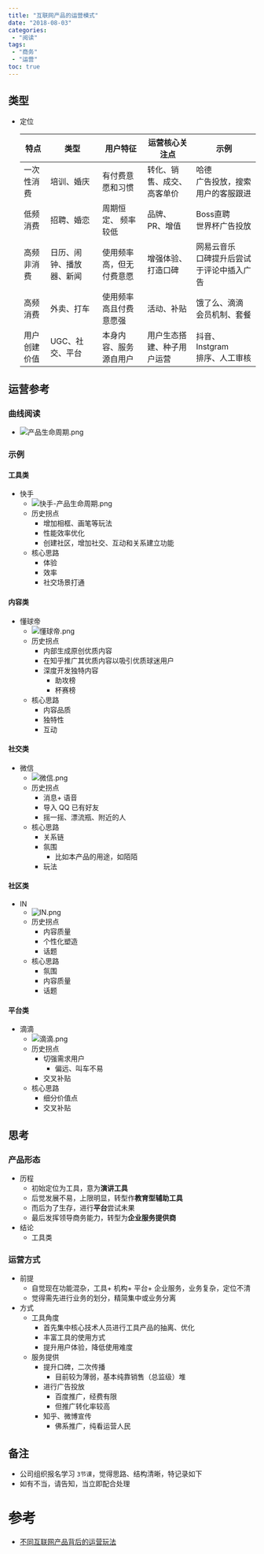 ```yaml
---
title: "互联网产品的运营模式"
date: "2018-08-03"
categories:
 - "阅读"
tags:
 - "商务"
 - "运营"
toc: true
---
```



## 类型
- 定位

    | 特点         | 类型                  | 用户特征                | 运营核心关注点            | 示例                                         |
    |--------------|-----------------------|-------------------------|---------------------------|----------------------------------------------|
    | 一次性消费   | 培训、婚庆             | 有付费意愿和习惯        | 转化、销售、成交、高客单价   | 哈德<br>广告投放，搜索用户的客服跟进          |
    | 低频消费     | 招聘、婚恋             | 周期恒定、 频率较低      | 品牌、PR、增值              | Boss直聘<br>世界杯广告投放                   |
    | 高频非消费   | 日历、闹钟、播放器、新闻 | 使用频率高，但无付费意愿 | 增强体验、打造口碑         | 网易云音乐<br>口碑提升后尝试于评论中插入广告 |
    | 高频消费     | 外卖、打车             | 使用频率高且付费意愿强  | 活动、补贴                 | 饿了么、滴滴<br>会员机制、套餐                 |
    | 用户创建价值 | UGC、社交、平台         | 本身内容、服务源自用户   | 用户生态搭建、种子用户运营 | 抖音、Instgram<br>排序、人工审核               |


## 运营参考
### 曲线阅读
- ![产品生命周期.png](http://doc.yqjdcyy.com/30475300-dedf-4ce3-b771-337c64c22735.png)

### 示例
#### 工具类
- 快手
    - ![快手-产品生命周期.png](http://doc.yqjdcyy.com/3eb239e8-bc4a-4260-ad55-aa949c51870b.png)
    - 历史拐点
        - 增加相框、画笔等玩法
        - 性能效率优化
        - 创建社区，增加社交、互动和关系建立功能
    - 核心思路
        - 体验
        - 效率
        - 社交场景打通

#### 内容类
- 懂球帝
    - ![懂球帝.png](http://doc.yqjdcyy.com/1499ee94-206a-4652-b2f0-ef1eacd4291a.png)
    - 历史拐点
        - 内部生成原创优质内容
        - 在知乎推广其优质内容以吸引优质球迷用户
        - 深度开发独特内容
            - 助攻榜
            - 杯赛榜
    - 核心思路
        - 内容品质
        - 独特性
        - 互动

#### 社交类
- 微信
    - ![微信.png](http://doc.yqjdcyy.com/92f2a0ca-85ee-48e6-bc9b-b22c1e75d218.png)
    - 历史拐点
        - 消息+ 语音
        - 导入 QQ 已有好友
        - 摇一摇、漂流瓶、附近的人
    - 核心思路
        - 关系链
        - 氛围
            - 比如本产品的用途，如陌陌
        - 玩法

#### 社区类
- IN
    - ![IN.png](http://doc.yqjdcyy.com/706468c3-14b8-4862-a7cf-85fa8053480d.png)
    - 历史拐点
        - 内容质量
        - 个性化塑造
        - 话题
    - 核心思路
        - 氛围
        - 内容质量
        - 话题

#### 平台类
- 滴滴
    - ![滴滴.png](http://doc.yqjdcyy.com/a4bb644f-ac3e-4b22-a894-8b69cf022885.png)
    - 历史拐点
        - 切强需求用户
            - 偏远、叫车不易
        - 交叉补贴
    - 核心思路
        - 细分价值点
        - 交叉补贴

## 思考
### 产品形态
- 历程
    - 初始定位为工具，意为**演讲工具**
    - 后觉发展不易，上限明显，转型作**教育型辅助工具**
    - 而后为了生存，进行**平台**尝试未果
    - 最后发挥领导商务能力，转型为**企业服务提供商**
- 结论
    - 工具类

### 运营方式
- 前提
    - 自觉现在功能混杂，工具+ 机构+ 平台+ 企业服务，业务复杂，定位不清
    - 觉得需先进行业务的划分，精简集中或业务分离
- 方式
    - 工具角度
        - 首先集中核心技术人员进行工具产品的抽离、优化
        - 丰富工具的使用方式
        - 提升用户体验，降低使用难度
    - 服务提供
        - 提升口碑，二次传播
            - 目前较为薄弱，基本纯靠销售（总监级）堆
        - 进行广告投放
            - 百度推广，经费有限
            - 但推广转化率较高
        - 知乎、微博宣传
            - 佛系推广，纯看运营人民


## 备注
- 公司组织报名学习 `3节课`，觉得思路、结构清晰，特记录如下
- 如有不当，请告知，当立即配合处理


 # 参考
 
 - [不同互联网产品背后的运营玩法](https://class.sanjieke.cn/online/course/cid/128772.html)
